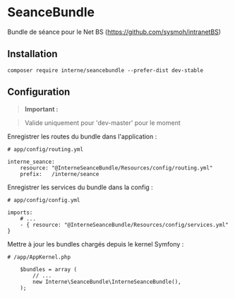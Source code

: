 SeanceBundle
============

Bundle de séance pour le Net BS (https://github.com/sysmoh/intranetBS)

Installation
------------

``` composer require interne/seancebundle --prefer-dist dev-stable ```


Configuration
-------------

> **Important :**

> Valide uniquement pour 'dev-master' pour le moment

Enregistrer les routes du bundle dans l'application :

```
# app/config/routing.yml

interne_seance:
    resource: "@InterneSeanceBundle/Resources/config/routing.yml"
    prefix:   /interne/seance

```

Enregistrer les services du bundle dans la config :

```
# app/config/config.yml

imports:
	# ...
    - { resource: "@InterneSeanceBundle/Resources/config/services.yml" }

```

Mettre à jour les bundles chargés depuis le kernel Symfony :

```
# /app/AppKernel.php

	$bundles = array (
		// ...
		new Interne\SeanceBundle\InterneSeanceBundle(),
	);
```